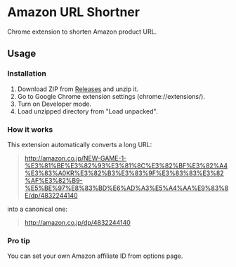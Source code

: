 # Amazon URL Shortner

Chrome extension to shorten Amazon product URL.

## Usage

### Installation

1. Download ZIP from [Releases](https://github.com/r7kamura/amazon_url_shortner/releases) and unzip it.
2. Go to Google Chrome extension settings (chrome://extensions/).
3. Turn on Developer mode.
4. Load unzipped directory from "Load unpacked".

### How it works

This extension automatically converts a long URL:

> http://amazon.co.jp/NEW-GAME-1-%E3%81%BE%E3%82%93%E3%81%8C%E3%82%BF%E3%82%A4%E3%83%A0KR%E3%82%B3%E3%83%9F%E3%83%83%E3%82%AF%E3%82%B9-%E5%BE%97%E8%83%BD%E6%AD%A3%E5%A4%AA%E9%83%8E/dp/4832244140

into a canonical one:

> http://amazon.co.jp/dp/4832244140

### Pro tip

You can set your own Amazon affiliate ID from options page.
